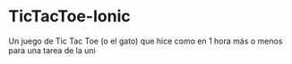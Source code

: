 # TicTacToe-Ionic
Un juego de Tic Tac Toe (o el gato) que hice como en 1 hora más o menos para una tarea de la uni
